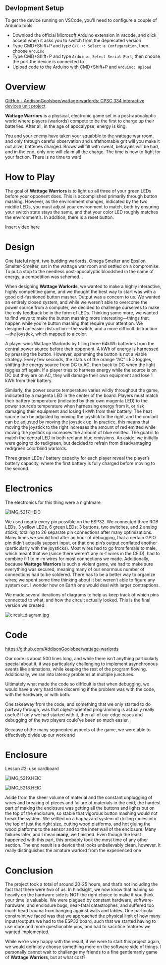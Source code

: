 ## Devlopment Setup

To get the device running on VSCode, you'll need to configure a couple of Arduino tools
- Download the official Microsoft Arduino extension in vscode, and click accept when it asks you to switch from the deprecated version
- Type CMD+Shift+P and type `C/C++: Select a Confuguration`, then choose `Arduino`
- Type CMD+Shift+P and type `Arduino: Select Serial Port`, then choose the port the device is connected to
- Upload code to the Arduino with CMD+Shift+P and `Arduino: Upload`

# Overview

[GitHub - AddisonGoolsbee/wattage-warlords: CPSC 334 interactive devices unit project](https://github.com/AddisonGoolsbee/wattage-warlords)

**Wattage Warriors** is a physical, electronic game set in a post-apocalyptic world where players (warlords) compete to be the first to charge up their batteries. After all, in the age of apocalypse, energy is king.

You and your enemy have taken your squabble to the wattage war room, and only through careful observation and unfathomable grit will you make it out alive, batteries charged. Brows will fill with sweat, betrayals will be had, and in the end, only one will claim all the charge. The time is now to fight for your faction. There is no time to wait!

# How to Play

The goal of **Wattage Warriors** is to light up all three of your green LEDs before your opponent does. This is accomplished primarily through button mashing. However, as the environment changes, indicated by the two middle LEDs, you must adjust your environment to match, both by ensuring your switch state stays the same, and that your color LED roughly matches the environment’s. In addition, there is a reset button.

Insert video here

# Design

One fateful night, two budding warlords, Omega Smelter and Epsilon Smelter-Smelter, sat in the wattage war room and settled on a compromise. To put a stop to the needless post-apocalyptic bloodshed in the name of energy, a competition was schemed…

When designing **Wattage Warlords**, we wanted to make a highly interactive, highly competitive game, and we thought the best way to start was with a good old-fashioned button masher. Output was a concern to us. We wanted an entirely closed system, and while we weren’t able to overcome the power source from a computer, we decided to challenge ourselves to make the only feedback be in the form of LEDs. Thinking some more, we wanted to find ways to make the button mashing more interesting—things that happen while you’re button mashing that require your attention. We designed an easier distraction—the switch, and a more difficult distraction—the joystick, which mapped to a color.

A player wins Wattage Warlords by filling three 64kWh batteries from the central power source before their opponent. A kWh of energy is harnessed by pressing the button. However, spamming the button is not a viable strategy. Every few seconds, the status of the orange “AC” LED toggles, shifting the energy source from DC to AC, then back to DC when the light toggles off again. If a player tries to harness energy while the source is on DC but they are on AC, they will damage their own equipment and lose 1 kWh from their battery.

Similarly, the power source temperature varies wildly throughout the game, indicated by a magenta LED in the center of the board. Players must match their battery temperature (indicated by their own magenta LED) to the power source’s temperature when harnessing energy from it, or risk damaging their equipment and losing 1 kWh from their battery. The heat source can be adjusted by moving the joystick to the right, and the coolant can be adjusted by moving the joystick up. In practice, this means that moving the joystick to the right increases the amount of red emitted while moving the joystick up increases the amount of blue emitted. The goal is to match the central LED in both red and blue emissions. An aside: we initially were going to do red/green, but decided to refrain from disadvantaging red/green colorblind warlords.

Three green LEDs / battery capacity for each player reveal the player’s battery capacity, where the first battery is fully charged before moving to the second.

# Electronics

The electronics for this thing were a nightmare

![IMG_5217.HEIC](https://prod-files-secure.s3.us-west-2.amazonaws.com/386a96bb-f4fe-40e0-87d0-68ee4e7a7a06/54b885a4-f5be-4989-a050-5739bee67e7e/IMG_5217.heic)

We used nearly every pin possible on the ESP32. We connected three RGB LEDs, 3 yellow LEDs, 6 green LEDs, 3 buttons, two switches, and 2 analog sticks, totaling to 26 separate pin connections after many optimizations. Many times we would find after an hour of debugging, that a certain GPIO pin didn’t actually support input, or that one pin’s output conflated another (particularly with the joysticks). Most wires had to go from female to male, which meant that we (since there weren’t any m-f wires in the CEID), had to combine f-f to m-m wires for most connections we made. Additionally, because **Wattage Warriors** is such a violent game, we had to make sure everything was secured, meaning many of our enormous number of connections had to be soldered. There has to be a better way to organize wires; we spent some time thinking about it but weren’t able to figure any system out. I wonder how on Earth one would deal with larger contraptions.

We made several iterations of diagrams to help us keep track of which pins connected to what, and how the circuit actually looked. This is the final version we created:

![circuit_diagram.jpg](https://prod-files-secure.s3.us-west-2.amazonaws.com/386a96bb-f4fe-40e0-87d0-68ee4e7a7a06/f3a72182-5f68-47a8-b764-69619c4c8157/circuit_diagram.jpg)

# Code

https://github.com/AddisonGoolsbee/wattage-warlords

Our code is about 500 lines long, and while there isn’t anything particularly special about it, it was particularly challenging to implement asynchronous events like animations, while keeping the rest of the program flowing. Additionally, we ran into latency problems at multiple junctures.

Ultimately what made the code so difficult is that when debugging, we would have a very hard time discerning if the problem was with the code, with the hardware, or with both.

One takeaway from the code, and something that we only started to do partway through, was that object-oriented programming is actually really useful! If only we had started with it, then all of our edge cases and debugging of the two players could’ve been so much easier.

Because of the many segmented aspects of the game, we were able to effectively divide up our work and 

# Enclosure

Lesson #2: use cardboard

![IMG_5219.HEIC](https://prod-files-secure.s3.us-west-2.amazonaws.com/386a96bb-f4fe-40e0-87d0-68ee4e7a7a06/090ad7d8-312f-4dd8-8bb0-9834ffa02513/IMG_5219.heic)

![IMG_5218.HEIC](https://prod-files-secure.s3.us-west-2.amazonaws.com/386a96bb-f4fe-40e0-87d0-68ee4e7a7a06/da11f308-df24-418e-8595-dc50789f2c3c/IMG_5218.heic)

Aside from the sheer volume of material and the constant unplugging of wires and breaking of pieces and failure of materials in the ceid, the hardest part of making the enclosure was getting all the buttons and lights out on the top of the enclosure, so stable that vigorous button mashing would not break the system. We settled on a haphazard system of drilling moles into the top of just the right size, cutting wood platforms, and hot gluing the wood platforms to the sensor and to the inner wall of the enclosure. Many failures later, and I mean ****many****, we finished. Even though the least happened with this part, this probably took the most time of any other section. The end result is a device that looks unbelievably clean, however. It really distinguishes the amature warlord from the experienced one

# Conclusion

The project took a total of around 20-25 hours, and that’s not including the fact that there were *two* of us. In hindsight, we now know that leaning so heavily on the hardware side is NOT the right choice to make if you think your time is valuable. We were plagued by constant hardware, software-hardware, and enclosure bugs, near-fatal catastrophes, and suffered too much head trauma from banging against walls and tables. One particular constraint we faced was that we approached the physical limit of how many inputs/outputs we had to the ESP32 board, such that we started having to use more and more questionable pins, and had to sacrifice features we wanted implemented.

While we’re very happy with the result, if we were to start this project again, we would definitely choose something more on the software side of things. I personally cannot wait to challenge my friends to a fine gentlemanly game of **Wattage Warriors**, but at what cost?
